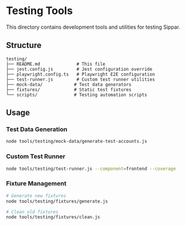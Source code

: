 # Testing Tools

This directory contains development tools and utilities for testing Sippar.

## Structure

```
testing/
├── README.md              # This file
├── jest.config.js         # Jest configuration override
├── playwright.config.ts   # Playwright E2E configuration  
├── test-runner.js         # Custom test runner utilities
├── mock-data/            # Test data generators
├── fixtures/             # Static test fixtures
└── scripts/              # Testing automation scripts
```

## Usage

### Test Data Generation
```bash
node tools/testing/mock-data/generate-test-accounts.js
```

### Custom Test Runner
```bash
node tools/testing/test-runner.js --component=frontend --coverage
```

### Fixture Management
```bash
# Generate new fixtures
node tools/testing/fixtures/generate.js

# Clean old fixtures  
node tools/testing/fixtures/clean.js
```